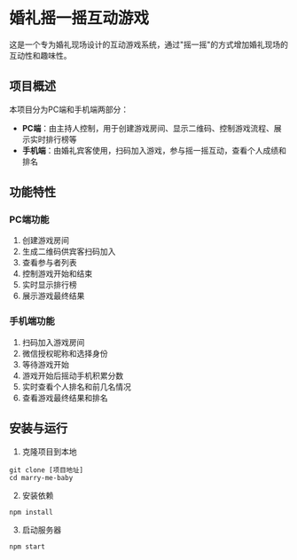 # 婚礼摇一摇互动游戏

这是一个专为婚礼现场设计的互动游戏系统，通过"摇一摇"的方式增加婚礼现场的互动性和趣味性。

## 项目概述

本项目分为PC端和手机端两部分：

- **PC端**：由主持人控制，用于创建游戏房间、显示二维码、控制游戏流程、展示实时排行榜等
- **手机端**：由婚礼宾客使用，扫码加入游戏，参与摇一摇互动，查看个人成绩和排名

## 功能特性

### PC端功能

1. 创建游戏房间
2. 生成二维码供宾客扫码加入
3. 查看参与者列表
4. 控制游戏开始和结束
5. 实时显示排行榜
6. 展示游戏最终结果

### 手机端功能

1. 扫码加入游戏房间
2. 微信授权昵称和选择身份
3. 等待游戏开始
4. 游戏开始后摇动手机积累分数
5. 实时查看个人排名和前几名情况
6. 查看游戏最终结果和排名


## 安装与运行

1. 克隆项目到本地

```
git clone [项目地址]
cd marry-me-baby
```

2. 安装依赖

```
npm install
```

3. 启动服务器

```
npm start
